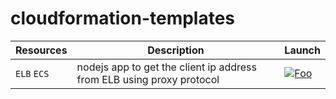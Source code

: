 # cloudformation-templates




| Resources  | Description  | Launch |
| ---------- | ------------ | ------ |
| ``ELB`` ``ECS`` | nodejs app to get the client ip address from ELB using proxy protocol  |  [![Foo](https://s3.amazonaws.com/cloudformation-examples/cloudformation-launch-stack.png)](https://console.aws.amazon.com/cloudformation/home#/stacks/new?stackName=elb-ecs-proxyprotocol&templateURL=https://raw.githubusercontent.com/awspilot/cloudformation-templates/master/elb-proxyprotocol/cloudformation-elb-proxyprotocol.yaml) |
